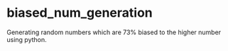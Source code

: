 # biased_num_generation
Generating random numbers which are 73% biased to the higher number using python.
